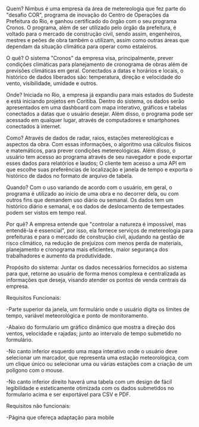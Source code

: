 Quem? Nimbus é uma empresa da área de metereologia que fez parte do "desafio COR", programa de inovação do Centro de Operações da Prefeitura do Rio, e ganhou certificado do órgão com o seu programa Cronos. O programa, além de ser utilizado pelo órgão da prefeitura, é voltado para o mercado de construção civil, sendo assim, engenheiros, mestres e peões de obra também o utilizam, assim como outras áreas que dependam da situação climática para operar como estaleiros.

O quê? O sistema "Cronos" da empresa visa, principalmente, prever condições climáticas para planejamento de cronograma de obras além de previsões climáticas em geral. Conectados a datas e horários e locais, o histórico de dados liberados são: temperatura, direção e velocidade do vento, visibilidade, umidade e outros. 

Onde? Iniciada no Rio, a empresa já expandiu para mais estados do Sudeste e está iniciando projetos em Coritiba. Dentro do sistema, os dados serão apresentados em uma dashboard com mapa interativo, gráficos e tabelas conectados a datas que o usuário desejar. Além disso, o programa pode ser acessado em qualquer lugar, através de computadores e smartphones conectados à internet.

Como? Através de dados de radar, raios, estações metereológicas e aspectos da obra. Com essas informações, o algoritmo usa cálculos físicos e matemáticos, para prever condições metereológicas. Além disso, o usuário tem acesso ao programa através de seu navegador e pode exportar esses dados para relatórios e laudos;
O cliente tem acesso a uma API em que escolhe suas preferências de localização e janela de tempo e exporta o histórico de dados no formato de arquivo de tabela.

Quando? Com o uso variando de acordo com o usuário, em geral, o programa é utilizado ao inicio de uma obra e no decorrer dela, ou com outros fins que demandem uso diário ou semanal. 
Os dados tem um histórico diário e semanal, e os dados de deslocamento de tempestades podem ser vistos em tempo real.

Por quê? A empresa entende que "controlar a natureza é impossível, mas entendê-la é essencial", por isso, ela fornece serviços de metereologia para prefeituras e para o mercado de construção civil, ajudando na gestão de risco climático, na redução de prejuízos com  menos perda de materiais, planejamento e cronograma mais eficientes, maior segurança dos trabalhadores e aumento da produtividade.

Propósito do sistema: Juntar os dados necessários fornecidos ao sistema para que, retorne ao usuário de forma menos complexa e centralizada as informações que deseja, visando atender os pontos de venda centrais da empresa.


Requisitos Funcionais:

-Parte superior da janela, um formulário onde o usuário digita os limites de tempo, variável meteorológica e ponto de monitoramento.

-Abaixo do formulario um gráfico dinâmico que mostra a direção dos ventos, velocidade e rajadas; junto ao intervalo de tempo submetido no formulário.

-No canto inferior esquerdo uma mapa interativo onde o usuário deve selecionar um marcador, que representa uma estação meteorológica, com um clique único ou selecionar uma ou várias estações com a criação de um polígono com o mouse.

-No canto inferior direito haverá uma tabela com um design de fácil legibilidade e esteticamente otimizada com os dados submetidos no formulario acima e ser exportável para CSV e PDF.

Requisitos não funcionais:

-Página que ofereça adaptação para mobile

